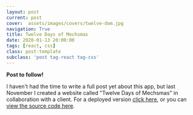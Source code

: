 ```yaml
---
layout: post
current: post
cover:  assets/images/covers/twelve-dom.jpg
navigation: True
title: Twelve Days of Mechsmas
date: 2020-01-13 20:00:00
tags: [react, css]
class: post-template
subclass: 'post tag-react tag-css'
---
```


**Post to follow!**

I haven't had the time to write a full post yet about this app, but last November I created a website called "Twelve Days of Mechsmas" in collaboration with a client. For a deployed version [click here](http://twelve-dom.herokuapp.com/), or you can [view the source code here](https://github.com/jenniferanneaus/twelve_dom_app).